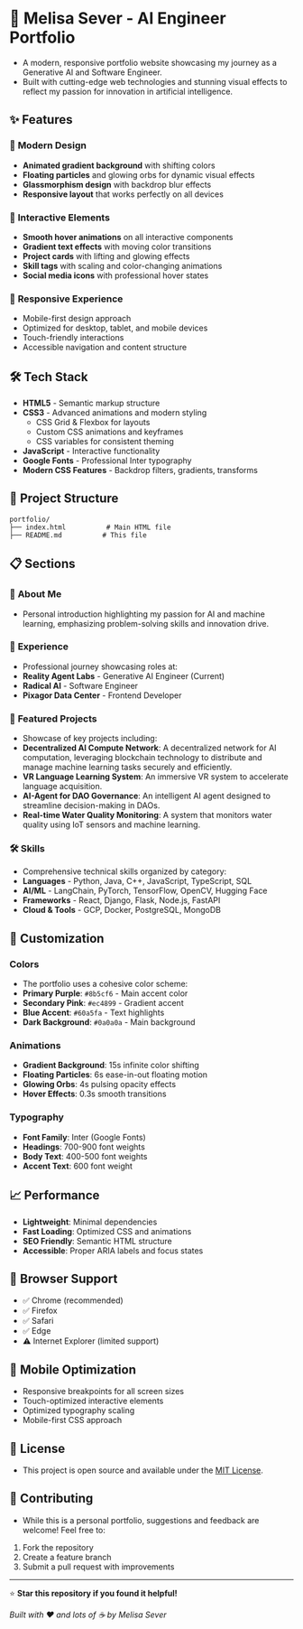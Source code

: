 # 🚀 Melisa Sever - AI Engineer Portfolio
- A modern, responsive portfolio website showcasing my journey as a Generative AI and Software Engineer.
- Built with cutting-edge web technologies and stunning visual effects to reflect my passion for innovation in artificial intelligence.

## ✨ Features
### 🎨 **Modern Design**
- **Animated gradient background** with shifting colors
- **Floating particles** and glowing orbs for dynamic visual effects
- **Glassmorphism design** with backdrop blur effects
- **Responsive layout** that works perfectly on all devices

### 🌈 **Interactive Elements**
- **Smooth hover animations** on all interactive components
- **Gradient text effects** with moving color transitions
- **Project cards** with lifting and glowing effects
- **Skill tags** with scaling and color-changing animations
- **Social media icons** with professional hover states

### 📱 **Responsive Experience**
- Mobile-first design approach
- Optimized for desktop, tablet, and mobile devices
- Touch-friendly interactions
- Accessible navigation and content structure

## 🛠️ Tech Stack

- **HTML5** - Semantic markup structure
- **CSS3** - Advanced animations and modern styling
  - CSS Grid & Flexbox for layouts
  - Custom CSS animations and keyframes
  - CSS variables for consistent theming
- **JavaScript** - Interactive functionality
- **Google Fonts** - Professional Inter typography
- **Modern CSS Features** - Backdrop filters, gradients, transforms

## 📂 Project Structure

```
portfolio/
├── index.html          # Main HTML file
├── README.md          # This file
```

## 📋 Sections
### 🎯 **About Me**
- Personal introduction highlighting my passion for AI and machine learning, emphasizing problem-solving skills and innovation drive.

### 💼 **Experience**
- Professional journey showcasing roles at:
- **Reality Agent Labs** - Generative AI Engineer (Current)
- **Radical AI** - Software Engineer
- **Pixagor Data Center** - Frontend Developer

### 🔬 **Featured Projects**
- Showcase of key projects including:
- **Decentralized AI Compute Network**: A decentralized network for AI computation, leveraging blockchain technology to distribute and manage machine learning tasks securely and efficiently.
- **VR Language Learning System**: An immersive VR system to accelerate language acquisition. 
- **AI-Agent for DAO Governance**: An intelligent AI agent designed to streamline decision-making in DAOs.
- **Real-time Water Quality Monitoring**: A system that monitors water quality using IoT sensors and machine learning.

### 🛠️ **Skills**
- Comprehensive technical skills organized by category:
- **Languages** - Python, Java, C++, JavaScript, TypeScript, SQL
- **AI/ML** - LangChain, PyTorch, TensorFlow, OpenCV, Hugging Face
- **Frameworks** - React, Django, Flask, Node.js, FastAPI
- **Cloud & Tools** - GCP, Docker, PostgreSQL, MongoDB

## 🎨 Customization
### **Colors**
- The portfolio uses a cohesive color scheme:
- **Primary Purple**: `#8b5cf6` - Main accent color
- **Secondary Pink**: `#ec4899` - Gradient accent
- **Blue Accent**: `#60a5fa` - Text highlights
- **Dark Background**: `#0a0a0a` - Main background

### **Animations**
- **Gradient Background**: 15s infinite color shifting
- **Floating Particles**: 6s ease-in-out floating motion
- **Glowing Orbs**: 4s pulsing opacity effects
- **Hover Effects**: 0.3s smooth transitions

### **Typography**
- **Font Family**: Inter (Google Fonts)
- **Headings**: 700-900 font weights
- **Body Text**: 400-500 font weights
- **Accent Text**: 600 font weight

## 📈 Performance
- **Lightweight**: Minimal dependencies
- **Fast Loading**: Optimized CSS and animations
- **SEO Friendly**: Semantic HTML structure
- **Accessible**: Proper ARIA labels and focus states

## 🔧 Browser Support
- ✅ Chrome (recommended)
- ✅ Firefox
- ✅ Safari
- ✅ Edge
- ⚠️ Internet Explorer (limited support)

## 📱 Mobile Optimization
- Responsive breakpoints for all screen sizes
- Touch-optimized interactive elements
- Optimized typography scaling
- Mobile-first CSS approach


## 📝 License
- This project is open source and available under the [MIT License](LICENSE).

## 🤝 Contributing
- While this is a personal portfolio, suggestions and feedback are welcome! Feel free to:
1. Fork the repository
2. Create a feature branch
3. Submit a pull request with improvements

---

⭐ **Star this repository if you found it helpful!**

*Built with ❤️ and lots of ☕ by Melisa Sever*
